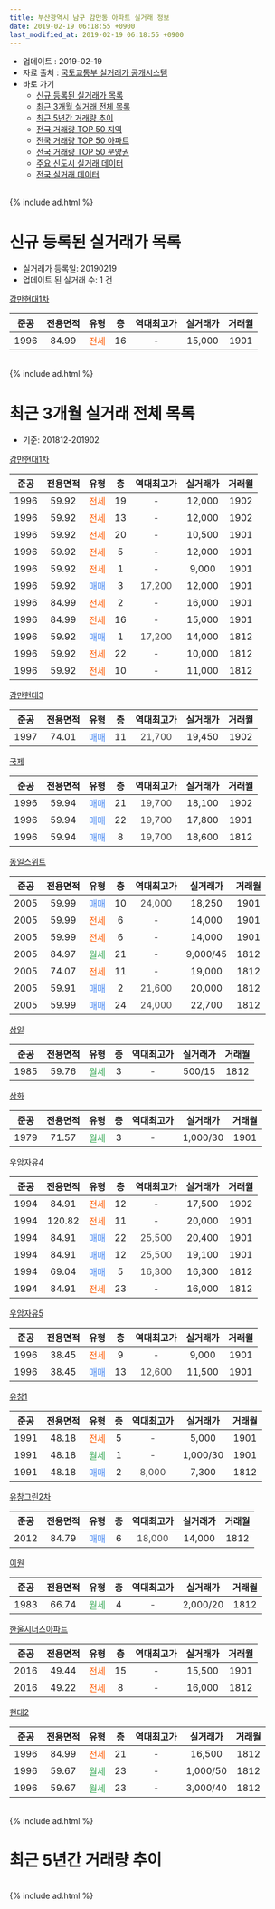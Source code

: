 ```yaml
---
title: 부산광역시 남구 감만동 아파트 실거래 정보
date: 2019-02-19 06:18:55 +0900
last_modified_at: 2019-02-19 06:18:55 +0900
---
```


* 업데이트 : 2019-02-19
* 자료 출처 : [국토교통부 실거래가 공개시스템](http://rt.molit.go.kr)
* 바로 가기
    * [신규 등록된 실거래가 목록](#신규-등록된-실거래가-목록)
    * [최근 3개월 실거래 전체 목록](#최근-3개월-실거래-전체-목록)
    * [최근 5년간 거래량 추이](#최근-5년간-거래량-추이)
    * [전국 거래량 TOP 50 지역](https://inasie.github.io/apt-trade-info/최근-3개월-전국에서-가장-거래가-많이-발생한-지역)
    * [전국 거래량 TOP 50 아파트](https://inasie.github.io/apt-trade-info/최근-3개월-전국에서-가장-거래가-많이-발생한-아파트)
    * [전국 거래량 TOP 50 분양권](https://inasie.github.io/apt-trade-info/최근-3개월-전국에서-가장-거래가-많이-발생한-분양권)
    * [주요 신도시 실거래 데이터](https://inasie.github.io/apt-trade-info/주요-신도시)
    * [전국 실거래 데이터](https://inasie.github.io/apt-trade-info/전국)
<br>
{% include ad.html %}
<br>

# 신규 등록된 실거래가 목록
* 실거래가 등록일: 20190219
* 업데이트 된 실거래 수: 1 건


[감만현대1차](https://search.naver.com/search.naver?query=%EB%B6%80%EC%82%B0%EA%B4%91%EC%97%AD%EC%8B%9C+%EB%82%A8%EA%B5%AC+%EA%B0%90%EB%A7%8C%EB%8F%99+%EA%B0%90%EB%A7%8C%ED%98%84%EB%8C%801%EC%B0%A8)

|준공|전용면적|유형|층|역대최고가|실거래가|거래월|
|:---:|:---:|:---:|:---:|:---:|:---:|:---:|
|1996|84.99|<span style="color:#ff5a00">전세</span>|16|<span style="color:#444444">-</span>|15,000|1901|


<br>
{% include ad.html %}
<br>

# 최근 3개월 실거래 전체 목록
* 기준: 201812-201902


[감만현대1차](https://search.naver.com/search.naver?query=%EB%B6%80%EC%82%B0%EA%B4%91%EC%97%AD%EC%8B%9C+%EB%82%A8%EA%B5%AC+%EA%B0%90%EB%A7%8C%EB%8F%99+%EA%B0%90%EB%A7%8C%ED%98%84%EB%8C%801%EC%B0%A8)

|준공|전용면적|유형|층|역대최고가|실거래가|거래월|
|:---:|:---:|:---:|:---:|:---:|:---:|:---:|
|1996|59.92|<span style="color:#ff5a00">전세</span>|19|<span style="color:#444444">-</span>|12,000|1902|
|1996|59.92|<span style="color:#ff5a00">전세</span>|13|<span style="color:#444444">-</span>|12,000|1902|
|1996|59.92|<span style="color:#ff5a00">전세</span>|20|<span style="color:#444444">-</span>|10,500|1901|
|1996|59.92|<span style="color:#ff5a00">전세</span>|5|<span style="color:#444444">-</span>|12,000|1901|
|1996|59.92|<span style="color:#ff5a00">전세</span>|1|<span style="color:#444444">-</span>|9,000|1901|
|1996|59.92|<span style="color:#4285f3">매매</span>|3|<span style="color:#444444">17,200</span>|12,000|1901|
|1996|84.99|<span style="color:#ff5a00">전세</span>|2|<span style="color:#444444">-</span>|16,000|1901|
|1996|84.99|<span style="color:#ff5a00">전세</span>|16|<span style="color:#444444">-</span>|15,000|1901|
|1996|59.92|<span style="color:#4285f3">매매</span>|1|<span style="color:#444444">17,200</span>|14,000|1812|
|1996|59.92|<span style="color:#ff5a00">전세</span>|22|<span style="color:#444444">-</span>|10,000|1812|
|1996|59.92|<span style="color:#ff5a00">전세</span>|10|<span style="color:#444444">-</span>|11,000|1812|

[감만현대3](https://search.naver.com/search.naver?query=%EB%B6%80%EC%82%B0%EA%B4%91%EC%97%AD%EC%8B%9C+%EB%82%A8%EA%B5%AC+%EA%B0%90%EB%A7%8C%EB%8F%99+%EA%B0%90%EB%A7%8C%ED%98%84%EB%8C%803)

|준공|전용면적|유형|층|역대최고가|실거래가|거래월|
|:---:|:---:|:---:|:---:|:---:|:---:|:---:|
|1997|74.01|<span style="color:#4285f3">매매</span>|11|<span style="color:#444444">21,700</span>|19,450|1902|

[국제](https://search.naver.com/search.naver?query=%EB%B6%80%EC%82%B0%EA%B4%91%EC%97%AD%EC%8B%9C+%EB%82%A8%EA%B5%AC+%EA%B0%90%EB%A7%8C%EB%8F%99+%EA%B5%AD%EC%A0%9C)

|준공|전용면적|유형|층|역대최고가|실거래가|거래월|
|:---:|:---:|:---:|:---:|:---:|:---:|:---:|
|1996|59.94|<span style="color:#4285f3">매매</span>|21|<span style="color:#444444">19,700</span>|18,100|1902|
|1996|59.94|<span style="color:#4285f3">매매</span>|22|<span style="color:#444444">19,700</span>|17,800|1901|
|1996|59.94|<span style="color:#4285f3">매매</span>|8|<span style="color:#444444">19,700</span>|18,600|1812|

[동일스위트](https://search.naver.com/search.naver?query=%EB%B6%80%EC%82%B0%EA%B4%91%EC%97%AD%EC%8B%9C+%EB%82%A8%EA%B5%AC+%EA%B0%90%EB%A7%8C%EB%8F%99+%EB%8F%99%EC%9D%BC%EC%8A%A4%EC%9C%84%ED%8A%B8)

|준공|전용면적|유형|층|역대최고가|실거래가|거래월|
|:---:|:---:|:---:|:---:|:---:|:---:|:---:|
|2005|59.99|<span style="color:#4285f3">매매</span>|10|<span style="color:#444444">24,000</span>|18,250|1901|
|2005|59.99|<span style="color:#ff5a00">전세</span>|6|<span style="color:#444444">-</span>|14,000|1901|
|2005|59.99|<span style="color:#ff5a00">전세</span>|6|<span style="color:#444444">-</span>|14,000|1901|
|2005|84.97|<span style="color:#34a853">월세</span>|21|<span style="color:#444444">-</span>|9,000/45|1812|
|2005|74.07|<span style="color:#ff5a00">전세</span>|11|<span style="color:#444444">-</span>|19,000|1812|
|2005|59.91|<span style="color:#4285f3">매매</span>|2|<span style="color:#444444">21,600</span>|20,000|1812|
|2005|59.99|<span style="color:#4285f3">매매</span>|24|<span style="color:#444444">24,000</span>|22,700|1812|

[삼일](https://search.naver.com/search.naver?query=%EB%B6%80%EC%82%B0%EA%B4%91%EC%97%AD%EC%8B%9C+%EB%82%A8%EA%B5%AC+%EA%B0%90%EB%A7%8C%EB%8F%99+%EC%82%BC%EC%9D%BC)

|준공|전용면적|유형|층|역대최고가|실거래가|거래월|
|:---:|:---:|:---:|:---:|:---:|:---:|:---:|
|1985|59.76|<span style="color:#34a853">월세</span>|3|<span style="color:#444444">-</span>|500/15|1812|

[삼화](https://search.naver.com/search.naver?query=%EB%B6%80%EC%82%B0%EA%B4%91%EC%97%AD%EC%8B%9C+%EB%82%A8%EA%B5%AC+%EA%B0%90%EB%A7%8C%EB%8F%99+%EC%82%BC%ED%99%94)

|준공|전용면적|유형|층|역대최고가|실거래가|거래월|
|:---:|:---:|:---:|:---:|:---:|:---:|:---:|
|1979|71.57|<span style="color:#34a853">월세</span>|3|<span style="color:#444444">-</span>|1,000/30|1901|

[우암자유4](https://search.naver.com/search.naver?query=%EB%B6%80%EC%82%B0%EA%B4%91%EC%97%AD%EC%8B%9C+%EB%82%A8%EA%B5%AC+%EA%B0%90%EB%A7%8C%EB%8F%99+%EC%9A%B0%EC%95%94%EC%9E%90%EC%9C%A04)

|준공|전용면적|유형|층|역대최고가|실거래가|거래월|
|:---:|:---:|:---:|:---:|:---:|:---:|:---:|
|1994|84.91|<span style="color:#ff5a00">전세</span>|12|<span style="color:#444444">-</span>|17,500|1902|
|1994|120.82|<span style="color:#ff5a00">전세</span>|11|<span style="color:#444444">-</span>|20,000|1901|
|1994|84.91|<span style="color:#4285f3">매매</span>|22|<span style="color:#444444">25,500</span>|20,400|1901|
|1994|84.91|<span style="color:#4285f3">매매</span>|12|<span style="color:#444444">25,500</span>|19,100|1901|
|1994|69.04|<span style="color:#4285f3">매매</span>|5|<span style="color:#444444">16,300</span>|16,300|1812|
|1994|84.91|<span style="color:#ff5a00">전세</span>|23|<span style="color:#444444">-</span>|16,000|1812|

[우암자유5](https://search.naver.com/search.naver?query=%EB%B6%80%EC%82%B0%EA%B4%91%EC%97%AD%EC%8B%9C+%EB%82%A8%EA%B5%AC+%EA%B0%90%EB%A7%8C%EB%8F%99+%EC%9A%B0%EC%95%94%EC%9E%90%EC%9C%A05)

|준공|전용면적|유형|층|역대최고가|실거래가|거래월|
|:---:|:---:|:---:|:---:|:---:|:---:|:---:|
|1996|38.45|<span style="color:#ff5a00">전세</span>|9|<span style="color:#444444">-</span>|9,000|1901|
|1996|38.45|<span style="color:#4285f3">매매</span>|13|<span style="color:#444444">12,600</span>|11,500|1901|

[유창1](https://search.naver.com/search.naver?query=%EB%B6%80%EC%82%B0%EA%B4%91%EC%97%AD%EC%8B%9C+%EB%82%A8%EA%B5%AC+%EA%B0%90%EB%A7%8C%EB%8F%99+%EC%9C%A0%EC%B0%BD1)

|준공|전용면적|유형|층|역대최고가|실거래가|거래월|
|:---:|:---:|:---:|:---:|:---:|:---:|:---:|
|1991|48.18|<span style="color:#ff5a00">전세</span>|5|<span style="color:#444444">-</span>|5,000|1901|
|1991|48.18|<span style="color:#34a853">월세</span>|1|<span style="color:#444444">-</span>|1,000/30|1901|
|1991|48.18|<span style="color:#4285f3">매매</span>|2|<span style="color:#444444">8,000</span>|7,300|1812|

[유창그린2차](https://search.naver.com/search.naver?query=%EB%B6%80%EC%82%B0%EA%B4%91%EC%97%AD%EC%8B%9C+%EB%82%A8%EA%B5%AC+%EA%B0%90%EB%A7%8C%EB%8F%99+%EC%9C%A0%EC%B0%BD%EA%B7%B8%EB%A6%B02%EC%B0%A8)

|준공|전용면적|유형|층|역대최고가|실거래가|거래월|
|:---:|:---:|:---:|:---:|:---:|:---:|:---:|
|2012|84.79|<span style="color:#4285f3">매매</span>|6|<span style="color:#444444">18,000</span>|14,000|1812|

[이원](https://search.naver.com/search.naver?query=%EB%B6%80%EC%82%B0%EA%B4%91%EC%97%AD%EC%8B%9C+%EB%82%A8%EA%B5%AC+%EA%B0%90%EB%A7%8C%EB%8F%99+%EC%9D%B4%EC%9B%90)

|준공|전용면적|유형|층|역대최고가|실거래가|거래월|
|:---:|:---:|:---:|:---:|:---:|:---:|:---:|
|1983|66.74|<span style="color:#34a853">월세</span>|4|<span style="color:#444444">-</span>|2,000/20|1812|

[한울시너스아파트](https://search.naver.com/search.naver?query=%EB%B6%80%EC%82%B0%EA%B4%91%EC%97%AD%EC%8B%9C+%EB%82%A8%EA%B5%AC+%EA%B0%90%EB%A7%8C%EB%8F%99+%ED%95%9C%EC%9A%B8%EC%8B%9C%EB%84%88%EC%8A%A4%EC%95%84%ED%8C%8C%ED%8A%B8)

|준공|전용면적|유형|층|역대최고가|실거래가|거래월|
|:---:|:---:|:---:|:---:|:---:|:---:|:---:|
|2016|49.44|<span style="color:#ff5a00">전세</span>|15|<span style="color:#444444">-</span>|15,500|1901|
|2016|49.22|<span style="color:#ff5a00">전세</span>|8|<span style="color:#444444">-</span>|16,000|1812|

[현대2](https://search.naver.com/search.naver?query=%EB%B6%80%EC%82%B0%EA%B4%91%EC%97%AD%EC%8B%9C+%EB%82%A8%EA%B5%AC+%EA%B0%90%EB%A7%8C%EB%8F%99+%ED%98%84%EB%8C%802)

|준공|전용면적|유형|층|역대최고가|실거래가|거래월|
|:---:|:---:|:---:|:---:|:---:|:---:|:---:|
|1996|84.99|<span style="color:#ff5a00">전세</span>|21|<span style="color:#444444">-</span>|16,500|1812|
|1996|59.67|<span style="color:#34a853">월세</span>|23|<span style="color:#444444">-</span>|1,000/50|1812|
|1996|59.67|<span style="color:#34a853">월세</span>|23|<span style="color:#444444">-</span>|3,000/40|1812|


<br>
{% include ad.html %}
<br>

# 최근 5년간 거래량 추이


<div style="width:100%;">
    <canvas id="deal_progress" height="200"></canvas>
</div>

<script>
new Chart(document.getElementById("deal_progress"), {
    type: 'line',
    data: {
        labels: ['201402','201403','201404','201405','201406','201407','201408','201409','201410','201411','201412','201501','201502','201503','201504','201505','201506','201507','201508','201509','201510','201511','201512','201601','201602','201603','201604','201605','201606','201607','201608','201609','201610','201611','201612','201701','201702','201703','201704','201705','201706','201707','201708','201709','201710','201711','201712','201801','201802','201803','201804','201805','201806','201807','201808','201809','201810','201811','201812','201901','201902'],
        datasets: [{
            label: '매매',
            pointRadius: 1,
            data: [30, 26, 35, 19, 23, 18, 16, 26, 29, 26, 14, 28, 23, 31, 25, 29, 26, 25, 26, 18, 28, 19, 16, 18, 21, 28, 22, 22, 34, 24, 27, 26, 119, 25, 15, 9, 24, 27, 31, 21, 23, 17, 20, 10, 25, 19, 10, 9, 9, 18, 8, 8, 7, 8, 3, 7, 13, 6, 7, 6, 2],
            borderColor: "rgba(255, 201, 14, 1)",
            backgroundColor: "rgba(255, 201, 14, 0.5)",
            fill: false,
            lineTension: 0
        },{
            label: '전월세',
            pointRadius: 1,
            data: [14, 15, 7, 12, 9, 12, 7, 8, 12, 11, 9, 7, 4, 12, 11, 8, 4, 8, 5, 5, 18, 4, 9, 6, 9, 9, 8, 9, 8, 11, 9, 12, 18, 18, 7, 12, 18, 9, 9, 11, 12, 12, 25, 15, 9, 8, 9, 5, 7, 19, 16, 12, 12, 16, 5, 14, 11, 15, 11, 13, 3],
            borderColor: "rgba(0, 141, 185, 1)",
            backgroundColor: "rgba(0, 141, 185, 0.5)",
            fill: false,
            lineTension: 0
        }
        ]
    },
    options: {
        responsive: true,
        title: {
            display: false
        },
        tooltips: {
            mode: 'index',
            intersect: false
        },
        hover: {
            mode: 'nearest',
            intersect: true
        },
        scales: {
            xAxes: [{
                display: true,
                scaleLabel: {
                    display: true,
                    labelString: '년/월'
                }
            }],
            yAxes: [{
                display: true,
                ticks: {
                    suggestedMin: 0,
                },
                scaleLabel: {
                    display: true,
                    labelString: '실거래 수'
                }
            }]
        }
    }
});

</script>


<br>
{% include ad.html %}
<br>

